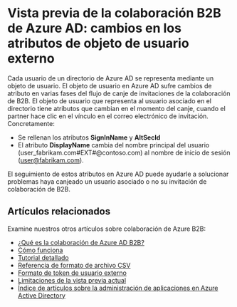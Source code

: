 <properties
   pageTitle="Cambios de atributos de objeto de usuario externo para la vista previa de colaboración de Azure Active Directory B2B | Microsoft Azure"
   description="Azure Active Directory B2B posibilita las relaciones entre empresas al permitir que los partners empresariales accedan de forma selectiva a las aplicaciones corporativas."
   services="active-directory"
   documentationCenter=""
   authors="viv-liu"
   manager="cliffdi"
   editor=""
   tags=""/>

<tags
   ms.service="active-directory"
   ms.devlang="NA"
   ms.topic="article"
   ms.tgt_pltfrm="NA"
   ms.workload="na"
   ms.date="02/03/2016"
   ms.author="viviali"/>

# Vista previa de la colaboración B2B de Azure AD: cambios en los atributos de objeto de usuario externo

Cada usuario de un directorio de Azure AD se representa mediante un objeto de usuario. El objeto de usuario en Azure AD sufre cambios de atributo en varias fases del flujo de canje de invitaciones de la colaboración de B2B. El objeto de usuario que representa al usuario asociado en el directorio tiene atributos que cambian en el momento del canje, cuando el partner hace clic en el vínculo en el correo electrónico de invitación. Concretamente:

- Se rellenan los atributos **SignInName** y **AltSecId**
- El atributo **DisplayName** cambia del nombre principal del usuario (user\_fabrikam.com#EXT#@contoso.com) al nombre de inicio de sesión (user@fabrikam.com).

El seguimiento de estos atributos en Azure AD puede ayudarle a solucionar problemas haya canjeado un usuario asociado o no su invitación de colaboración de B2B.

## Artículos relacionados
Examine nuestros otros artículos sobre colaboración de Azure B2B:

- [¿Qué es la colaboración de Azure AD B2B?](active-directory-b2b-what-is-azure-ad-b2b.md)
- [Cómo funciona](active-directory-b2b-how-it-works.md)
- [Tutorial detallado](active-directory-b2b-detailed-walkthrough.md)
- [Referencia de formato de archivo CSV](active-directory-b2b-references-csv-file-format.md)
- [Formato de token de usuario externo](active-directory-b2b-references-external-user-token-format.md)
- [Limitaciones de la vista previa actual](active-directory-b2b-current-preview-limitations.md)
- [Índice de artículos sobre la administración de aplicaciones en Azure Active Directory](active-directory-apps-index.md)

<!---HONumber=AcomDC_0211_2016-->
